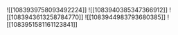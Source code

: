 ![[1083939758093492224]]
![[1083940385347366912]]
![[1083943613258784770]]
![[1083944983793680385]]
![[1083951581161123841]]
